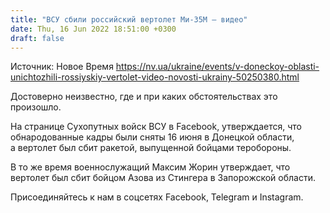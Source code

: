 ```yaml
---
title: "ВСУ сбили российский вертолет Ми-35М — видео"
date: Thu, 16 Jun 2022 18:51:00 +0300
draft: false
---
```

Источник: Новое Время https://nv.ua/ukraine/events/v-doneckoy-oblasti-unichtozhili-rossiyskiy-vertolet-video-novosti-ukrainy-50250380.html


Достоверно неизвестно, где и при каких обстоятельствах это произошло.



На странице Сухопутных войск ВСУ в Facebook, утверждается, что обнародованные кадры были сняты 16 июня в Донецкой области, а вертолет был сбит ракетой, выпущенной бойцами теробороны.

В то же время военнослужащий Максим Жорин утверждает, что вертолет был сбит бойцом Азова из Стингера в Запорожской области.

Присоединяйтесь к нам в соцсетях Facebook, Telegram и Instagram.
